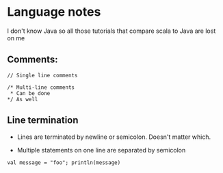 Language notes
==============
I don't know Java so all those tutorials that compare scala to Java are lost on me

Comments:
---------

```
// Single line comments

/* Multi-line comments
 * Can be done
*/ As well
```

Line termination
----------------
* Lines are terminated by newline or semicolon. Doesn't matter which.

* Multiple statements on one line are separated by semicolon

```
val message = "foo"; println(message)
```
